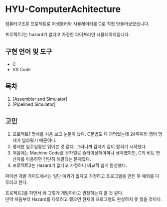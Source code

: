# HYU-ComputerAchitecture
컴퓨터구조론 프로젝트로 어셈블러와 시뮬레이터를 C로 직접 만들어보았습니다.  
  
프로젝트2는 hazard가 없다고 가정한 파이프라인 시뮬레이터입니다.

## 구현 언어 및 도구
- C
- VS Code

## 목차
1. [Assembler and Simulator]
2. [Pipelined Simulator]

## 고민
1. 프로젝트1 명세를 처음 보고 눈물이 났다. C문법도 다 까먹었는데 24쪽짜리 영어 명세가 날라왔기 때문이다.
2. 명세만 일주일동안 읽어본 것 같다. 그러니까 갑자기 감이 잡히기 시작했다.
3. 처음에는 Machine Code를 문자열로 슬라이싱해야하나 생각했지만, C의 비트 연산자를 이용하면 간단히 해결되는 문제였다.
4. 프로젝트2는 Hazard가 없다고 가정하니 비교적 쉽게 완성했다.
  
파이썬 개발 가이드에서는 일단 예외가 없다고 가정하고 프로그램을 만든 후 예외를 다루라고 한다.  
  
프로젝트2를 하면서 왜 그렇게 개발하라고 권장하는지 알 것 같다.  
만약 처음부터 Hazard를 다루려고 했으면 현재의 프로그램도 완성하지 못 했을 것이다.
